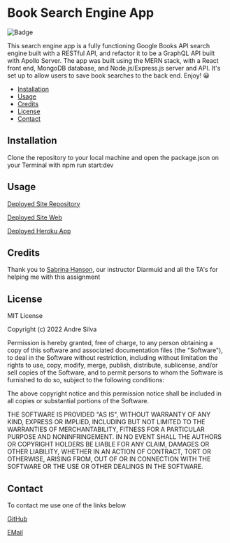 # Book Search Engine App


![Badge](https://img.shields.io/badge/AndreGitHub-MIT-green.svg)

This search engine app is a fully functioning Google Books API search engine built with a RESTful API, and refactor it to be a GraphQL API built with Apollo Server. The app was built using the MERN stack, with a React front end, MongoDB database, and Node.js/Express.js server and API. It's set up to allow users to save book searches to the back end. Enjoy! 😀



- [Installation](#installation)
- [Usage](#usage)
- [Credits](#credits)
- [License](#license)
- [Contact](#contact)

## Installation

Clone the repository to your local machine and open the package.json on your Terminal with npm run start:dev

## Usage

[Deployed Site Repository](https://github.com/andresilva8624/book-search-app)

[Deployed Site Web](https://andresilva8624.github.io/book-search-app/)

[Deployed Heroku App](https://andres-book-search-app.herokuapp.com/)



## Credits

Thank you to [Sabrina Hanson](https://www.github.com/sabhanson), our instructor Diarmuid and all the TA's for helping me with this assignment

## License

MIT License

Copyright (c) 2022 Andre Silva

Permission is hereby granted, free of charge, to any person obtaining a copy
of this software and associated documentation files (the "Software"), to deal
in the Software without restriction, including without limitation the rights
to use, copy, modify, merge, publish, distribute, sublicense, and/or sell
copies of the Software, and to permit persons to whom the Software is
furnished to do so, subject to the following conditions:

The above copyright notice and this permission notice shall be included in all
copies or substantial portions of the Software.

THE SOFTWARE IS PROVIDED "AS IS", WITHOUT WARRANTY OF ANY KIND, EXPRESS OR
IMPLIED, INCLUDING BUT NOT LIMITED TO THE WARRANTIES OF MERCHANTABILITY,
FITNESS FOR A PARTICULAR PURPOSE AND NONINFRINGEMENT. IN NO EVENT SHALL THE
AUTHORS OR COPYRIGHT HOLDERS BE LIABLE FOR ANY CLAIM, DAMAGES OR OTHER
LIABILITY, WHETHER IN AN ACTION OF CONTRACT, TORT OR OTHERWISE, ARISING FROM,
OUT OF OR IN CONNECTION WITH THE SOFTWARE OR THE USE OR OTHER DEALINGS IN THE
SOFTWARE.

## Contact

To contact me use one of the links below

[GitHub](https://www.github.com/andresilva8624)

[EMail](mailto:andresilva8624@gmail.com)
